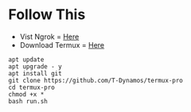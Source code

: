 # Follow This
* Vist Ngrok = [Here](https://ngrok.com/)
* Download Termux = [Here](https://f-droid.org/repo/com.termux_112.apk)


```
apt update
apt upgrade - y
apt install git
git clone https://github.com/T-Dynamos/termux-pro
cd termux-pro
chmod +x *
bash run.sh

```

